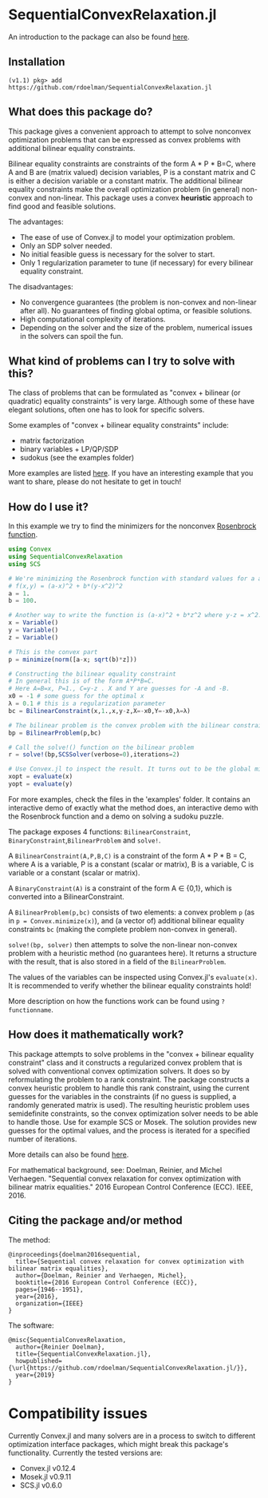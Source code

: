 # SequentialConvexRelaxation.jl

An introduction to the package can also be found [here](https://rdoelman.bitbucket.io/2019/09/09/SequentialConvexRelaxationjl.html).

## Installation
```julia-repl
(v1.1) pkg> add https://github.com/rdoelman/SequentialConvexRelaxation.jl
```

## What does this package do?
This package gives a convenient approach to attempt to solve nonconvex optimization problems that can be expressed as convex problems with additional bilinear equality constraints.

Bilinear equality constraints are constraints of the form A * P * B=C, where A and B are (matrix valued) decision variables, P is a constant matrix and C is either a decision variable or a constant matrix.
The additional bilinear equality constraints make the overall optimization problem (in general) non-convex and non-linear.
This package uses a convex **heuristic** approach to find good and feasible solutions.

The advantages:
- The ease of use of Convex.jl to model your optimization problem.
- Only an SDP solver needed.
- No initial feasible guess is necessary for the solver to start.
- Only 1 regularization parameter to tune (if necessary) for every bilinear equality constraint.

The disadvantages:
- No convergence guarantees (the problem is non-convex and non-linear after all). No guarantees of finding global optima, or feasible solutions.
- High computational complexity of iterations.
- Depending on the solver and the size of the problem, numerical issues in the solvers can spoil the fun.

## What kind of problems can I try to solve with this?
The class of problems that can be formulated as "convex + bilinear (or quadratic) equality constraints" is very large. Although some of these have elegant solutions, often one has to look for specific solvers.

Some examples of "convex + bilinear equality constraints" include:
- matrix factorization
- binary variables + LP/QP/SDP
- sudokus (see the examples folder)

More examples are listed [here](https://rdoelman.bitbucket.io/2019/09/09/SequentialConvexRelaxationjl.html).
If you have an interesting example that you want to share, please do not hesitate to get in touch!

## How do I use it?
In this example we try to find the minimizers for the nonconvex [Rosenbrock function](https://en.wikipedia.org/wiki/Rosenbrock_function).
```julia
using Convex
using SequentialConvexRelaxation
using SCS

# We're minimizing the Rosenbrock function with standard values for a and b.
# f(x,y) = (a-x)^2 + b*(y-x^2)^2
a = 1.
b = 100.

# Another way to write the function is (a-x)^2 + b*z^2 where y-z = x^2.
x = Variable()
y = Variable()
z = Variable()

# This is the convex part
p = minimize(norm([a-x; sqrt(b)*z]))

# Constructing the bilinear equality constraint
# In general this is of the form A*P*B=C.
# Here A=B=x, P=1., C=y-z . X and Y are guesses for -A and -B.
x0 = -1 # some guess for the optimal x
λ = 0.1 # this is a regularization parameter
bc = BilinearConstraint(x,1.,x,y-z,X=-x0,Y=-x0,λ=λ)

# The bilinear problem is the convex problem with the bilinear constraint
bp = BilinearProblem(p,bc)

# Call the solve!() function on the bilinear problem
r = solve!(bp,SCSSolver(verbose=0),iterations=2)

# Use Convex.jl to inspect the result. It turns out to be the global minimizer
xopt = evaluate(x)
yopt = evaluate(y)
```

For more examples, check the files in the 'examples' folder. It contains an interactive demo of exactly what the method does, an interactive demo with the Rosenbrock function and a demo on solving a sudoku puzzle.

The package exposes 4 functions: ``BilinearConstraint``, ``BinaryConstraint``,``BilinearProblem`` and ``solve!``.

A ``BilinearConstraint(A,P,B,C)`` is a constraint of the form A * P * B = C, where A is a variable, P is a constant (scalar or matrix), B is a variable, C is variable or a constant (scalar or matrix).

A ``BinaryConstraint(A)`` is a constraint of the form  A ∈ {0,1}, which is converted into a BilinearConstraint.

A ``BilinearProblem(p,bc)`` consists of two elements: a convex problem ``p`` (as in ``p = Convex.minimize(x)``), and (a vector of) additional bilinear equality constraints ``bc`` (making the complete problem non-convex in general).

``solve!(bp, solver)`` then attempts to solve the non-linear non-convex problem with a heuristic method (no guarantees here). It returns a structure with the result, that is also stored in a field of the ``BilinearProblem``.

The values of the variables can be inspected using Convex.jl's ``evaluate(x)``.
It is recommended to verify whether the bilinear equality constraints hold!

More description on how the functions work can be found using ``?functionname``.

## How does it mathematically work?
This package attempts to solve problems in the "convex + bilinear equality constraint" class and it constructs a regularized convex problem that is solved with conventional convex optimization solvers.
It does so by reformulating the problem to a rank constraint.
The package constructs a convex heuristic problem to handle this rank constraint, using the current guesses for the variables in the constraints (if no guess is supplied, a randomly generated matrix is used).
The resulting heuristic problem uses semidefinite constraints, so the convex optimization solver needs to be able to handle those. Use for example SCS or Mosek.
The solution provides new guesses for the optimal values, and the process is iterated for a specified number of iterations.

More details can also be found [here](https://rdoelman.bitbucket.io/2019/09/09/SequentialConvexRelaxationjl.html).

For mathematical background, see:
Doelman, Reinier, and Michel Verhaegen. "Sequential convex relaxation for convex optimization with bilinear matrix equalities." 2016 European Control Conference (ECC). IEEE, 2016.

## Citing the package and/or method
The method:
```
@inproceedings{doelman2016sequential,
  title={Sequential convex relaxation for convex optimization with bilinear matrix equalities},
  author={Doelman, Reinier and Verhaegen, Michel},
  booktitle={2016 European Control Conference (ECC)},
  pages={1946--1951},
  year={2016},
  organization={IEEE}
}
```

The software:
```
@misc{SequentialConvexRelaxation,
  author={Reinier Doelman},
  title={SequentialConvexRelaxation.jl},
  howpublished={\url{https://github.com/rdoelman/SequentialConvexRelaxation.jl/}},
  year={2019}
}
```

# Compatibility issues
Currently Convex.jl and many solvers are in a process to switch to different optimization interface packages, which might break this package's functionality.
Currently the tested versions are:
- Convex.jl v0.12.4
- Mosek.jl v0.9.11
- SCS.jl v0.6.0
